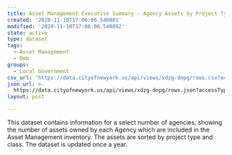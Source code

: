 ```yaml
---
title: Asset Management Executive Summary - Agency Assets by Project Type and Class
created: '2020-11-10T17:06:06.540881'
modified: '2020-11-10T17:06:06.540892'
state: active
type: dataset
tags:
  - Asset Management
  - Omb
groups:
  - Local Government
csv_url: 'https://data.cityofnewyork.us/api/views/xdzg-dnpg/rows.csv?accessType=DOWNLOAD'
json_url: >-
  https://data.cityofnewyork.us/api/views/xdzg-dnpg/rows.json?accessType=DOWNLOAD
layout: post

---
```

This dataset contains information for a select number of agencies, showing the number of assets owned by each Agency which are included in the Asset Management inventory. The assets are sorted by project type and class. The dataset is updated once a year.
